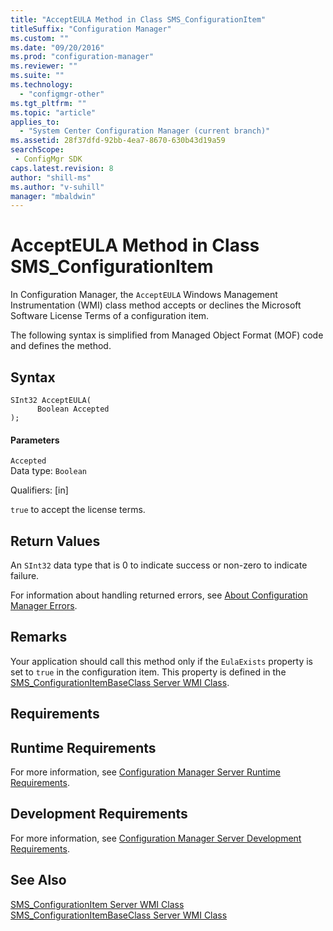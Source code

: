 ```yaml
---
title: "AcceptEULA Method in Class SMS_ConfigurationItem"
titleSuffix: "Configuration Manager"
ms.custom: ""
ms.date: "09/20/2016"
ms.prod: "configuration-manager"
ms.reviewer: ""
ms.suite: ""
ms.technology:
  - "configmgr-other"
ms.tgt_pltfrm: ""
ms.topic: "article"
applies_to:
  - "System Center Configuration Manager (current branch)"
ms.assetid: 28f37dfd-92bb-4ea7-8670-630b43d19a59searchScope: - ConfigMgr SDK
caps.latest.revision: 8
author: "shill-ms"
ms.author: "v-suhill"
manager: "mbaldwin"
---
```

# AcceptEULA Method in Class SMS_ConfigurationItem
In Configuration Manager, the `AcceptEULA` Windows Management Instrumentation (WMI) class method accepts or declines the Microsoft Software License Terms of a configuration item.  

 The following syntax is simplified from Managed Object Format (MOF) code and defines the method.  

## Syntax  

```  
SInt32 AcceptEULA(  
      Boolean Accepted  
);  
```  

#### Parameters  
 `Accepted`  
 Data type: `Boolean`  

 Qualifiers: [in]  

 `true` to accept the license terms.  

## Return Values  
 An `SInt32` data type that is 0 to indicate success or non-zero to indicate failure.  

 For information about handling returned errors, see [About Configuration Manager Errors](../../../develop/core/understand/about-configuration-manager-errors.md).  

## Remarks  
 Your application should call this method only if the `EulaExists` property is set to `true` in the configuration item. This property is defined in the [SMS_ConfigurationItemBaseClass Server WMI Class](../../../develop/reference/compliance/sms_configurationitembaseclass-server-wmi-class.md).  

## Requirements  

## Runtime Requirements  
 For more information, see [Configuration Manager Server Runtime Requirements](../../../develop/core/reqs/server-runtime-requirements.md).  

## Development Requirements  
 For more information, see [Configuration Manager Server Development Requirements](../../../develop/core/reqs/server-development-requirements.md).  

## See Also  
 [SMS_ConfigurationItem Server WMI Class](../../../develop/reference/compliance/sms_configurationitem-server-wmi-class.md)   
 [SMS_ConfigurationItemBaseClass Server WMI Class](../../../develop/reference/compliance/sms_configurationitembaseclass-server-wmi-class.md)
